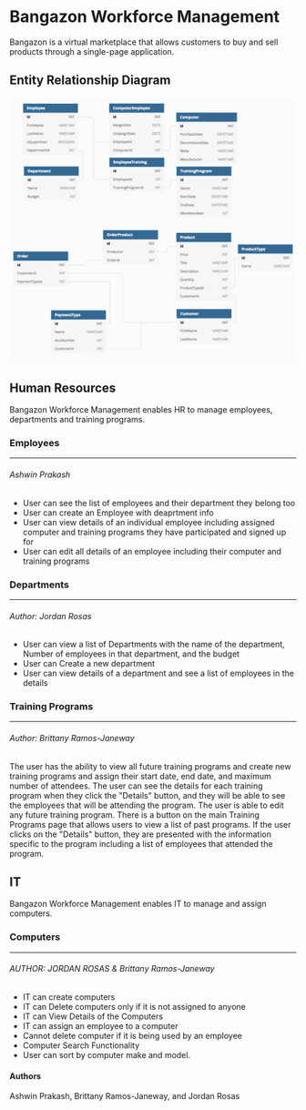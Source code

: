 # Bangazon Workforce Management
Bangazon is a virtual marketplace that allows customers to buy and sell products through a single-page application.


## Entity Relationship Diagram
![Image of the Entity Relationship Diagram](/ERD.png)

## Human Resources

Bangazon Workforce Management enables HR to manage employees, departments and training programs.

### Employees
---
###### Ashwin Prakash
- User can see the list of employees and their department they belong too
- User can create an Employee with deaprtment info
- User can view details of an individual employee including assigned computer and training programs they have participated and signed up for
- User can edit all details of an employee including their computer and training programs


### Departments
---
###### Author: Jordan Rosas
- User can view a list of Departments with the name of the department, Number of employees in that department, and the budget
- User can Create a new department 
- User can view details of a department and see a list of employees in the details

### Training Programs
---
###### Author: Brittany Ramos-Janeway
The user has the ability to view all future training programs and create new training programs and assign their start date, end date, and maximum number of attendees. The user can see the details for each training program when they click the "Details" button, and they will be able to see the employees that will be attending the program. The user is able to edit any future training program.
There is a button on the main Training Programs page that allows users to view a list of past programs. If the user clicks on the "Details" button, they are presented with the information specific to the program including a list of employees that attended the program.


## IT
Bangazon Workforce Management enables IT to manage and assign computers.

### Computers
---
###### AUTHOR: JORDAN ROSAS & Brittany Ramos-Janeway
- IT can create computers
- IT can Delete computers only if it is not assigned to anyone
- IT can View Details of the Computers
- IT can assign an employee to a computer 
- Cannot delete computer if it is being used by an employee
- Computer Search Functionality
- User can sort by computer make and model.

#### Authors
Ashwin Prakash, Brittany Ramos-Janeway, and Jordan Rosas
